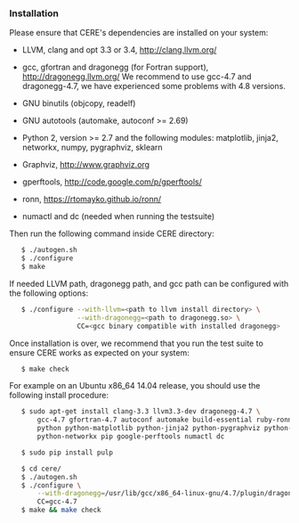 ### Installation

Please ensure that CERE's dependencies are installed on your system:

  * LLVM, clang and opt 3.3 or 3.4, http://clang.llvm.org/

  * gcc, gfortran and dragonegg (for Fortran support), http://dragonegg.llvm.org/
    We recommend to use gcc-4.7 and dragonegg-4.7, we have experienced some
    problems with 4.8 versions.

  * GNU binutils (objcopy, readelf)

  * GNU autotools (automake, autoconf >= 2.69)

  * Python 2, version >= 2.7 and the following modules: matplotlib, jinja2,
    networkx, numpy, pygraphviz, sklearn

  * Graphviz, http://www.graphviz.org

  * gperftools, http://code.google.com/p/gperftools/

  * ronn, https://rtomayko.github.io/ronn/

  * numactl and dc (needed when running the testsuite)

Then run the following command inside CERE directory:

```bash
   $ ./autogen.sh
   $ ./configure
   $ make
```

If needed LLVM path, dragonegg path, and gcc path can be configured with the
following options:

```bash
   $ ./configure --with-llvm=<path to llvm install directory> \
                 --with-dragonegg=<path to dragonegg.so> \
                 CC=<gcc binary compatible with installed dragonegg>
```

Once installation is over, we recommend that you run the test suite to ensure
CERE works as expected on your system:

```bash
   $ make check
```

For example on an Ubuntu x86_64 14.04 release, you should use the following
install procedure:

```bash
   $ sudo apt-get install clang-3.3 llvm3.3-dev dragonegg-4.7 \
       gcc-4.7 gfortran-4.7 autoconf automake build-essential ruby-ronn \
       python python-matplotlib python-jinja2 python-pygraphviz python-sklearn python-numpy \
       python-networkx pip google-perftools numactl dc

   $ sudo pip install pulp

   $ cd cere/
   $ ./autogen.sh
   $ ./configure \
       --with-dragonegg=/usr/lib/gcc/x86_64-linux-gnu/4.7/plugin/dragonegg.so \
       CC=gcc-4.7
   $ make && make check
```
